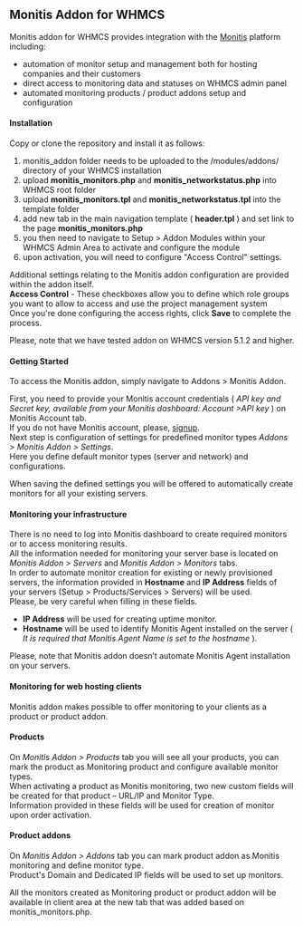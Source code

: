 ## Monitis Addon for WHMCS
Monitis addon for WHMCS provides integration with the [Monitis](http://monitis.com) platform including:  

  - automation of monitor setup and management both for hosting companies and their customers  
  - direct access to monitoring data and statuses on WHMCS admin panel  
  - automated monitoring products / product addons setup and configuration  

#### Installation
Copy or clone the repository and install it as follows:  

1. monitis_addon folder needs to be uploaded to the /modules/addons/ directory of your WHMCS installation
2. upload __monitis_monitors.php__ and __monitis_networkstatus.php__ into WHMCS root folder
3. upload __monitis_monitors.tpl__ and __monitis_networkstatus.tpl__ into the template folder 
4. add new tab in the main navigation template ( __header.tpl__ ) and set link to the page __monitis_monitors.php__
5. you then need to navigate to Setup > Addon Modules within your WHMCS Admin Area to activate and configure the module
6. upon activation, you will need to configure "Access Control" settings.  

Additional settings relating to the Monitis addon configuration are provided within the addon itself.  
__Access Control__ - These checkboxes allow you to define which role groups you want to allow to access and use the project management system  
Once you're done configuring the access rights, click __Save__ to complete the process.  

Please, note that we have tested addon on WHMCS version 5.1.2 and higher.

#### Getting Started
To access the Monitis addon, simply navigate to Addons > Monitis Addon.  

First, you need to provide your Monitis account credentials ( _API key and Secret key, available from your Monitis dashboard: Account >API key_ ) on Monitis Account tab.  
If you do not have Monitis account, please, [signup](https://portal.monitis.com/free-signup).  
Next step is configuration of settings for predefined monitor types _Addons > Monitis Addon > Settings_.  
Here you define default monitor types (server and network) and configurations.  

When saving the defined settings you will be offered to automatically create monitors for all your existing servers.  

#### Monitoring your infrastructure
There is no need to log into Monitis dashboard to create required monitors or to access monitoring results.  
All the information needed for monitoring your server base is located on _Monitis Addon > Servers_ and _Monitis Addon > Monitors_ tabs.   
In order to automate monitor creation for existing or newly provisioned servers, the information provided in __Hostname__ and __IP Address__ fields of your servers (Setup > Products/Services > Servers) will be used.  
Please, be very careful when filling in these fields.  

  - __IP Address__ will be used for creating uptime monitor.  
  - __Hostname__ will be used to identify Monitis Agent installed on the server ( _It is required that Monitis Agent Name is set to the hostname_ ).  

Please, note that Monitis addon doesn’t automate Monitis Agent installation on your servers.   

#### Monitoring for web hosting clients
Monitis addon makes possible to offer monitoring to your clients as a product or product addon.

#### Products
On _Monitis Addon > Products_ tab you will see all your products, you can mark the product as Monitoring product and configure available monitor types.  
When activating a product as Monitis monitoring, two new custom fields will be created for that product – URL/IP and Monitor Type.  
Information provided in these fields will be used for creation of monitor upon order activation. 

#### Product addons
On _Monitis Addon > Addons_ tab you can mark product addon as Monitis monitoring and define monitor type.  
Product's Domain and Dedicated IP fields will be used to set up monitors.

All the monitors created as Monitoring product or product addon will be available in client area at the new tab that was added based on monitis_monitors.php.
